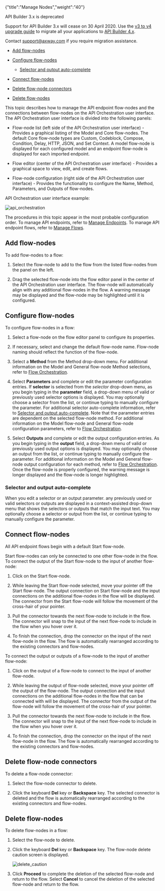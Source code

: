 {"title":"Manage Nodes","weight":"40"} 

API Builder 3.x is deprecated

Support for API Builder 3.x will cease on 30 April 2020. Use the [v3 to v4 upgrade guide](https://docs.axway.com/bundle/API_Builder_4x_allOS_en/page/api_builder_v3_to_v4_upgrade_guide.html) to migrate all your applications to [API Builder 4.x](https://docs.axway.com/bundle/API_Builder_4x_allOS_en/page/api_builder_getting_started_guide.html).

Contact [support@axway.com](mailto:support@axway.com) if you require migration assistance.

*   [Add flow-nodes](#Addflow-nodes)
    
*   [Configure flow-nodes](#Configureflow-nodes)
    
    *   [Selector and output auto-complete](#SelectorautocompleteSelectorandoutputauto-complete)
        
*   [Connect flow-nodes](#Connectflow-nodes)
    
*   [Delete flow-node connectors](#Deleteflow-nodeconnectors)
    
*   [Delete flow-nodes](#Deleteflow-nodes)
    

This topic describes how to manage the API endpoint flow-nodes and the connections between flow-nodes on the API Orchestration user interface. The API Orchestration user interface is divided into the following panels:

*   Flow-node list (left side of the API Orchestration user interface) - Provides a graphical listing of the Model and Core flow-nodes. The default Core flow-node types are Custom, Codeblock, Compose, Condition, Delay, HTTP, JSON, and Set Context. A model flow-node is displayed for each configured model and an endpoint flow-node is displayed for each imported endpoint.
    
*   Flow editor (center of the API Orchestration user interface) - Provides a graphical space to view, edit, and create flows.
    
*   Flow-node configuration (right side of the API Orchestration user interface) - Provides the functionality to configure the Name, Method, Parameters, and Outputs of flow-nodes.
    

API Orchestration user interface example:

![api_orchestration](/Images/appc/download/attachments/51252726/api_orchestration.png)

The procedures in this topic appear in the most probable configuration order. To manage API endpoints, refer to [Manage Endpoints](/docs/appc/Axway_API_Builder/API_Builder/API_Builder_Developer_Guide/API_Builder_Flows/Manage_Endpoints/). To manage API endpoint flows, refer to [Manage Flows](/docs/appc/Axway_API_Builder/API_Builder/API_Builder_Developer_Guide/API_Builder_Flows/Manage_Flows/).

## Add flow-nodes

To add flow-nodes to a flow:

1.  Select the flow-node to add to the flow from the listed flow-nodes from the panel on the left.
    
2.  Drag the selected flow-node into the flow editor panel in the center of the API Orchestration user interface. The flow-node will automatically align with any additional flow-nodes in the flow. A warning message may be displayed and the flow-node may be highlighted until it is configured.
    

## Configure flow-nodes

To configure flow-nodes in a flow:

1.  Select a flow-node on the flow editor panel to configure its properties.
    
2.  If necessary, select and change the default flow-node name. Flow-node naming should reflect the function of the flow-node.
    
3.  Select a **Method** from the Method drop-down menu. For additional information on the Model and General flow-node Method selections, refer to [Flow Orchestration](/docs/appc/Axway_API_Builder/API_Builder/API_Builder_Developer_Guide/API_Builder_Flows/Flow_Orchestration/).
    
4.  Select **Parameters** and complete or edit the parameter configuration entries. If **selector** is selected from the _selector_ drop-down menu, as you begin typing in the **parameter** field, a drop-down menu of valid or previously used selector options is displayed. You may optionally choose a selector from the list, or continue typing to manually configure the parameter. For additional selector auto-complete information, refer to [Selector and output auto-complete](#Selectorautocomplete). Note that the parameter entries are dependent on the selected flow-node method. For additional information on the Model flow-node and General flow-node configuration parameters, refer to [Flow Orchestration](/docs/appc/Axway_API_Builder/API_Builder/API_Builder_Developer_Guide/API_Builder_Flows/Flow_Orchestration/).
    
5.  Select **Outputs** and complete or edit the output configuration entries. As you begin typing in the **output** field, a drop-down menu of valid or previously used output options is displayed. You may optionally choose an output from the list, or continue typing to manually configure the parameter. For additional information on the Model and General flow-node output configuration for each method, refer to [Flow Orchestration](/docs/appc/Axway_API_Builder/API_Builder/API_Builder_Developer_Guide/API_Builder_Flows/Flow_Orchestration/). Once the flow-node is properly configured, the warning message is longer displayed and the flow-node is longer highlighted.
    

### Selector and output auto-complete

When you edit a selector or an output parameter. any previously used or valid selectors or outputs are displayed in a context-assisted drop-down menu that shows the selectors or outputs that match the input text. You may optionally choose a selector or output from the list, or continue typing to manually configure the parameter.

## Connect flow-nodes

All API endpoint flows begin with a default Start flow-node.

Start flow-nodes can only be connected to one other flow-node in the flow. To connect the output of the Start flow-node to the input of another flow-node:

1.  Click on the Start flow-node.
    
2.  While leaving the Start flow-node selected, move your pointer off the Start flow-node. The output connection on Start flow-node and the input connections on the additional flow-nodes in the flow will be displayed. The connector from the Start flow-node will follow the movement of the cross-hair of your pointer.
    
3.  Pull the connector towards the next flow-node to include in the flow. The connector will snap to the input of the next flow-node to include in the flow when you hover over it.
    
4.  To finish the connection, drop the connector on the input of the next flow-node in the flow. The flow is automatically rearranged according to the existing connectors and flow-nodes.
    

To connect the output or outputs of a flow-node to the input of another flow-node:

1.  Click on the output of a flow-node to connect to the input of another flow-node.
    
2.  While leaving the output of flow-node selected, move your pointer off the output of the flow-node. The output connection and the input connections on the additional flow-nodes in the flow that can be connected with will be displayed. The connector from the output of the flow-node will follow the movement of the cross-hair of your pointer.
    
3.  Pull the connector towards the next flow-node to include in the flow. The connector will snap to the input of the next flow-node to include in the flow when you hover over it.
    
4.  To finish the connection, drop the connector on the input of the next flow-node in the flow. The flow is automatically rearranged according to the existing connectors and flow-nodes.
    

## Delete flow-node connectors

To delete a flow-node connector:

1.  Select the flow-node connector to delete.
    
2.  Click the keyboard **Del** key or **Backspace** key. The selected connector is deleted and the flow is automatically rearranged according to the existing connectors and flow-nodes.
    

## Delete flow-nodes

To delete flow-nodes in a flow:

1.  Select the flow-node to delete.
    
2.  Click the keyboard **Del** key or **Backspace** key. The flow-node delete caution screen is displayed.
    
    ![delete_caution](/Images/appc/download/attachments/51252726/delete_caution.png)
3.  Click **Proceed** to complete the deletion of the selected flow-node and return to the flow. Select **Cancel** to cancel the deletion of the selected flow-node and return to the flow.